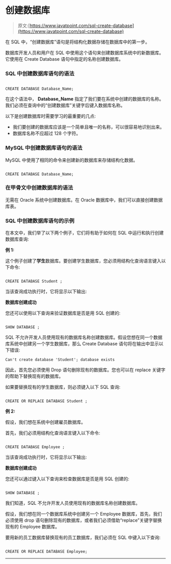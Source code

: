 # 创建数据库

> 原文:[https://www.javatpoint.com/sql-create-database](https://www.javatpoint.com/sql-create-database)

在 SQL 中，“创建数据库”语句是将结构化数据存储在数据库中的第一步。

数据库开发人员和用户在 SQL 中使用这个语句来创建数据库系统中的新数据库。它使用在 Create Database 语句中指定的名称创建数据库。

### SQL 中创建数据库语句的语法

```

CREATE DATABASE Database_Name;

```

在这个语法中， **Database_Name** 指定了我们要在系统中创建的数据库的名称。我们必须在查询中的“创建数据库”关键字后键入数据库名称。

以下是创建数据库时需要学习的最重要的几点:

*   我们要创建的数据库应该是一个简单且唯一的名称，可以很容易地识别出来。
*   数据库名称不应超过 128 个字符。

### MySQL 中创建数据库语句的语法

MySQL 中使用了相同的命令来创建新的数据库来存储结构化数据。

```

CREATE DATABASE Database_Name;

```

### 在甲骨文中创建数据库的语法

无需在 Oracle 系统中创建数据库。在 Oracle 数据库中，我们可以直接创建数据库表。

### SQL 中创建数据库语句的示例

在本文中，我们举了以下两个例子，它们将有助于如何在 SQL 中运行和执行创建数据库查询:

**例 1:**

这个例子创建了**学生**数据库。要创建学生数据库，您必须用结构化查询语言键入以下命令:

```

CREATE DATABASE Student ;

```

当该查询成功执行时，它将显示以下输出:

**数据库创建成功**

您还可以使用以下查询来验证数据库是否是用 SQL 创建的:

```

SHOW DATABASE ;

```

SQL 不允许开发人员使用现有的数据库名称创建数据库。假设您想在同一个数据库系统中创建另一个学生数据库，那么 Create Database 语句将在输出中显示以下错误:

```
Can't create database 'Student'; database exists

```

因此，首先您必须使用 Drop 语句删除现有的数据库。您也可以在 replace 关键字的帮助下替换现有的数据库。

如果要替换现有的学生数据库，则必须键入以下 SQL 查询:

```

CREATE OR REPLACE DATABASE Student ;

```

**例 2:**

假设，我们想在系统中创建雇员数据库。

首先，我们必须用结构化查询语言键入以下命令:

```

CREATE DATABASE Employee ;

```

当该查询成功执行时，它将显示以下输出:

**数据库创建成功**

您还可以通过键入以下查询来检查数据库是否是用 SQL 创建的:

```

SHOW DATABASE ;

```

我们知道，SQL 不允许开发人员使用现有的数据库名称创建数据库。

假设，我们想在同一个数据库系统中创建另一个 Employee 数据库，首先，我们必须使用 drop 语句删除现有的数据库，或者我们必须借助“replace”关键字替换现有的 Employee 数据库。

要用新的员工数据库替换现有的员工数据库，我们必须在 SQL 中键入以下查询:

```

CREATE OR REPLACE DATABASE Employee;

```

* * *